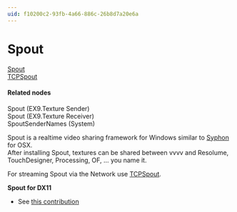 ```yaml
---
uid: f10200c2-93fb-4a66-886c-26b8d7a20e6a
---
```


# Spout


<a href="http://spout.zeal.co/" class="extURL" target="_blank">Spout</a>  
<a href="http://techlife.sg/TCPSpout/" class="extURL" target="_blank">TCPSpout</a>  

#### Related nodes
<span class="node">Spout (EX9.Texture Sender)</span>  
<span class="node">Spout (EX9.Texture Receiver)</span>  
<span class="node">SpoutSenderNames (System)</span>  


Spout is a realtime video sharing framework for Windows similar to <a href="http://www.syphon.v002.info/" class="extURL" target="_blank">Syphon</a> for OSX.  
After installing Spout, textures can be shared between vvvv and Resolume, TouchDesigner, Processing, OF, ... you name it.   

For streaming Spout via the Network use <a href="http://techlife.sg/TCPSpout/" class="extURL" target="_blank">TCPSpout</a>.  

**Spout for DX11**  
* See <a href="https://vvvv.org/contribution/spout-dx11" class="extURL contribution" target="_blank">this contribution</a>  




